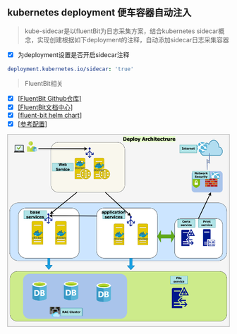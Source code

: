 ## kubernetes deployment 便车容器自动注入
> kube-sidecar是以fluentBit为日志采集方案，结合kubernetes sidecar概念，实现创建根据如下deployment的注释，自动添加sidecar日志采集容器
- [x] 为deployment设置是否开启sidecar注释
```yaml
deployment.kubernetes.io/sidecar: 'true'
```
> FluentBit相关
- [x] [[FluentBit Github仓库]](https://github.com/fluent/fluent-bit)
- [x] [[FluentBit文档中心]](https://fluentbit.io/)
- [x] [[fluent-bit helm chart]](https://github.com/fluent/helm-charts/tree/main/charts/fluent-bit)
- [x] [[参考配置]](https://clickvisual.gocn.vip/clickvisual/07collect/fluent-bit-configuration-reference.html#_2-3-input-kubernetes-conf-%E9%85%8D%E7%BD%AE)

![deploy](./docs/images/deploy-architecture.png)